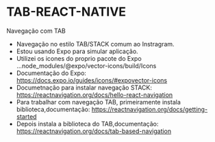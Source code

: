# TAB-REACT-NATIVE
Navegação com TAB

- Navegação no estilo TAB/STACK comum ao Instragram.
- Estou usando Expo para simular aplicação.
- Utilizei os icones do proprio pacote do Expo ...node_modules/@expo/vector-icons/build/Icons
- Documentação do Expo: https://docs.expo.io/guides/icons/#expovector-icons
- Documetnação para instalar navegação STACK: https://reactnavigation.org/docs/hello-react-navigation
- Para trabalhar com navegação TAB, primeiramente instala biblioteca,documentação: https://reactnavigation.org/docs/getting-started
- Depois instala a biblioteca do TAB,documentação: https://reactnavigation.org/docs/tab-based-navigation
